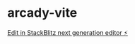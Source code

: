 # arcady-vite

[Edit in StackBlitz next generation editor ⚡️](https://stackblitz.com/~/github.com/anromercas/arcady-vite)